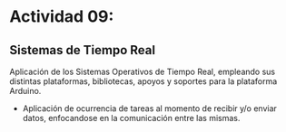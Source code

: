 # Actividad 09: 
## Sistemas de Tiempo Real 

Aplicación de los Sistemas Operativos de Tiempo Real, empleando sus distintas plataformas, bibliotecas, apoyos y soportes para la plataforma Arduino.

* Aplicación de ocurrencia de tareas al momento de recibir y/o enviar datos, enfocandose en la comunicación entre las mismas.


